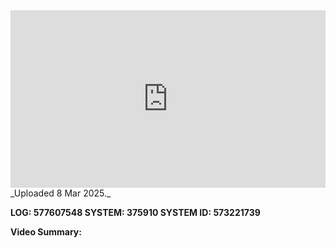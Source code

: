 
<iframe 
  src="https://drive.google.com/file/d/1Cu5cUo_6eH5baKt4722Y3fav3aA69qBq/preview"  
  style="width:100%; aspect-ratio:16/9; border:0;"
  allowfullscreen>
</iframe>
_Uploaded 8 Mar 2025._

**LOG: 577607548
SYSTEM: 375910
SYSTEM ID: 573221739**

**Video Summary:** 